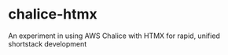 # chalice-htmx
An experiment in using AWS Chalice with HTMX for rapid, unified shortstack development
